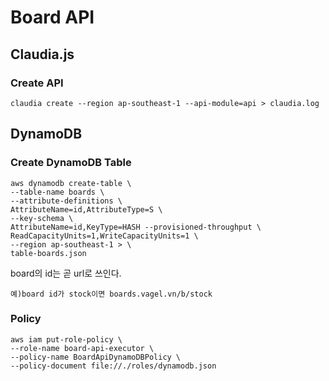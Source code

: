 # Board API

## Claudia.js
### Create API
```
claudia create --region ap-southeast-1 --api-module=api > claudia.log
```
## DynamoDB

### Create DynamoDB Table
```
aws dynamodb create-table \
--table-name boards \
--attribute-definitions \
AttributeName=id,AttributeType=S \
--key-schema \
AttributeName=id,KeyType=HASH --provisioned-throughput \
ReadCapacityUnits=1,WriteCapacityUnits=1 \
--region ap-southeast-1 > \
table-boards.json
```
board의 id는 곧 url로 쓰인다.
```
예)board id가 stock이면 boards.vagel.vn/b/stock
```

### Policy
```
aws iam put-role-policy \
--role-name board-api-executor \
--policy-name BoardApiDynamoDBPolicy \
--policy-document file://./roles/dynamodb.json
```